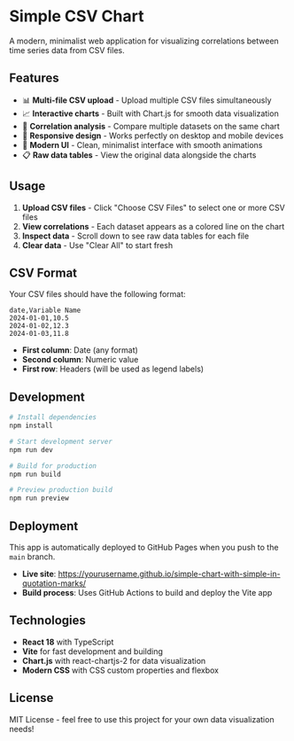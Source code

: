# Simple CSV Chart

A modern, minimalist web application for visualizing correlations between time series data from CSV files.

## Features

- 📊 **Multi-file CSV upload** - Upload multiple CSV files simultaneously
- 📈 **Interactive charts** - Built with Chart.js for smooth data visualization
- 🔄 **Correlation analysis** - Compare multiple datasets on the same chart
- 📱 **Responsive design** - Works perfectly on desktop and mobile devices
- 🎨 **Modern UI** - Clean, minimalist interface with smooth animations
- 📋 **Raw data tables** - View the original data alongside the charts

## Usage

1. **Upload CSV files** - Click "Choose CSV Files" to select one or more CSV files
2. **View correlations** - Each dataset appears as a colored line on the chart
3. **Inspect data** - Scroll down to see raw data tables for each file
4. **Clear data** - Use "Clear All" to start fresh

## CSV Format

Your CSV files should have the following format:

```csv
date,Variable Name
2024-01-01,10.5
2024-01-02,12.3
2024-01-03,11.8
```

- **First column**: Date (any format)
- **Second column**: Numeric value
- **First row**: Headers (will be used as legend labels)

## Development

```bash
# Install dependencies
npm install

# Start development server
npm run dev

# Build for production
npm run build

# Preview production build
npm run preview
```

## Deployment

This app is automatically deployed to GitHub Pages when you push to the `main` branch.

- **Live site**: https://yourusername.github.io/simple-chart-with-simple-in-quotation-marks/
- **Build process**: Uses GitHub Actions to build and deploy the Vite app

## Technologies

- **React 18** with TypeScript
- **Vite** for fast development and building
- **Chart.js** with react-chartjs-2 for data visualization
- **Modern CSS** with CSS custom properties and flexbox

## License

MIT License - feel free to use this project for your own data visualization needs!
